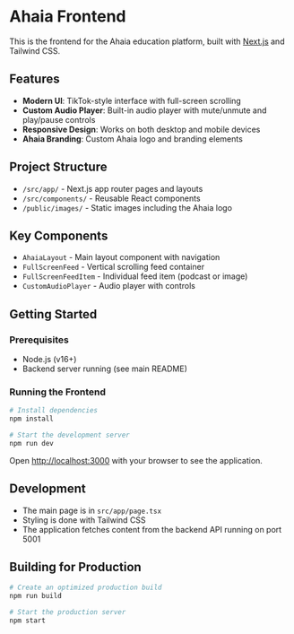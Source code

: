 # Ahaia Frontend

This is the frontend for the Ahaia education platform, built with [Next.js](https://nextjs.org) and Tailwind CSS.

## Features

- **Modern UI**: TikTok-style interface with full-screen scrolling
- **Custom Audio Player**: Built-in audio player with mute/unmute and play/pause controls
- **Responsive Design**: Works on both desktop and mobile devices
- **Ahaia Branding**: Custom Ahaia logo and branding elements

## Project Structure

- `/src/app/` - Next.js app router pages and layouts
- `/src/components/` - Reusable React components
- `/public/images/` - Static images including the Ahaia logo

## Key Components

- `AhaiaLayout` - Main layout component with navigation
- `FullScreenFeed` - Vertical scrolling feed container
- `FullScreenFeedItem` - Individual feed item (podcast or image)
- `CustomAudioPlayer` - Audio player with controls

## Getting Started

### Prerequisites

- Node.js (v16+)
- Backend server running (see main README)

### Running the Frontend

```bash
# Install dependencies
npm install

# Start the development server
npm run dev
```

Open [http://localhost:3000](http://localhost:3000) with your browser to see the application.

## Development

- The main page is in `src/app/page.tsx`
- Styling is done with Tailwind CSS
- The application fetches content from the backend API running on port 5001

## Building for Production

```bash
# Create an optimized production build
npm run build

# Start the production server
npm start
```

